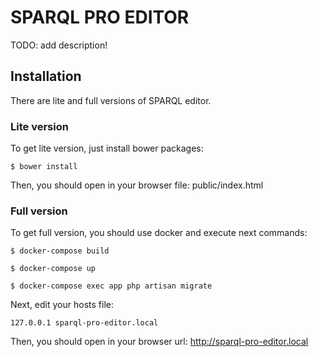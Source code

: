 # SPARQL PRO EDITOR
TODO: add description!

## Installation
There are lite and full versions of SPARQL editor.  

### Lite version
To get lite version, just install bower packages:  
```
$ bower install
```
Then, you should open in your browser file: public/index.html

### Full version
To get full version, you should use docker and execute next commands:
```code
$ docker-compose build
```
```code
$ docker-compose up
```
```
$ docker-compose exec app php artisan migrate
```
Next, edit your hosts file:
```
127.0.0.1 sparql-pro-editor.local
```

Then, you should open in your browser url: http://sparql-pro-editor.local